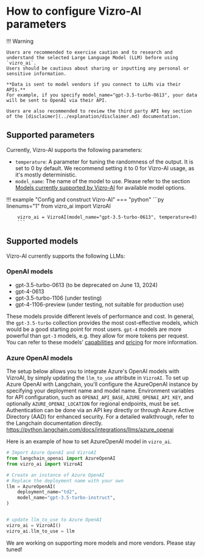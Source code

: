 # How to configure Vizro-AI parameters

!!! Warning

    Users are recommended to exercise caution and to research and understand the selected Large Language Model (LLM) before using `vizro_ai`.
    Users should be cautious about sharing or inputting any personal or sensitive information.

    **Data is sent to model vendors if you connect to LLMs via their APIs.**
    For example, if you specify model_name="gpt-3.5-turbo-0613", your data will be sent to OpenAI via their API.

    Users are also recommended to review the third party API key section of the [disclaimer](../explanation/disclaimer.md) documentation.

## Supported parameters
Currently, Vizro-AI supports the following parameters:

- `temperature`: A parameter for tuning the randomness of the output. It is set to 0 by
  default. We recommend setting it to 0 for Vizro-AI usage, as it's mostly
  deterministic.
- `model_name`: The name of the model to use. Please refer to the section
  [Models currently supported by Vizro-AI](#supported-models) for available
  model options.

!!! example "Config and construct Vizro-AI"
    === "python"
        ```py linenums="1"
        from vizro_ai import VizroAI

        vizro_ai = VizroAI(model_name="gpt-3.5-turbo-0613", temperature=0)
        ```



## Supported models
Vizro-AI currently supports the following LLMs:

### OpenAI models

- gpt-3.5-turbo-0613 (to be deprecated on June 13, 2024)
- gpt-4-0613
- gpt-3.5-turbo-1106 (under testing)
- gpt-4-1106-preview (under testing, not suitable for production use)

These models provide different levels of performance and
cost. In general, the `gpt-3.5-turbo` collection provides the most cost-effective models,
which would be a good starting point for most users. `gpt-4` models are more powerful than `gpt-3` models, e.g. they allow for more tokens per request. You can refer to these models' [capabilities](https://platform.openai.com/docs/models/overview)
and [pricing](https://openai.com/pricing) for more information.

### Azure OpenAI models

The setup below allows you to integrate Azure's OpenAI models with VizroAI, by simply updating the `llm_to_use` attribute in `VizroAI`.
To set up Azure OpenAI with Langchain, you'll configure the AzureOpenAI instance by specifying your deployment name and model name.
Environment variables for API configuration, such as `OPENAI_API_BASE`, `AZURE_OPENAI_API_KEY`, and optionally `AZURE_OPENAI_LOCATION` for regional endpoints, must be set.
Authentication can be done via an API key directly or through Azure Active Directory (AAD) for enhanced security.
For a detailed walkthrough, refer to the Langchain documentation directly.
https://python.langchain.com/docs/integrations/llms/azure_openai

Here is an example of how to set AzureOpenAI model in `vizro_ai`.
```py
# Import Azure OpenAI and VizroAI
from langchain_openai import AzureOpenAI
from vizro_ai import VizroAI

# Create an instance of Azure OpenAI
# Replace the deployment name with your own
llm = AzureOpenAI(
    deployment_name="td2",
    model_name="gpt-3.5-turbo-instruct",
)


# update llm_to_use to Azure OpenAI
vizro_ai = VizroAI()
vizro_ai.llm_to_use = llm
```

We are working on supporting more models and more vendors. Please stay tuned!
